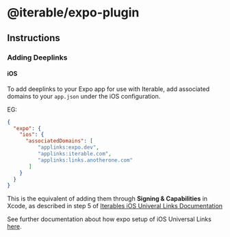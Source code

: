 # @iterable/expo-plugin 

## Instructions

### Adding Deeplinks 

#### iOS
To add deeplinks to your Expo app for use with Iterable, add associated domains
to your `app.json` under the iOS configuration.

EG: 
```json
{
  "expo": {
    "ios": {
      "associatedDomains": [
          "applinks:expo.dev",
          "applinks:iterable.com",
          "applinks:links.anotherone.com"
       ]
    }
  }
}
```

This is the equivalent of adding them through **Signing & Capabilities** in
Xcode, as described in step 5 of [Iterables iOS Univeral Links
Documentation](https://support.iterable.com/hc/en-us/articles/360035496511-iOS-Universal-Links)

See further documentation about how expo setup of iOS Universal Links [here](https://docs.expo.dev/linking/ios-universal-links/).
